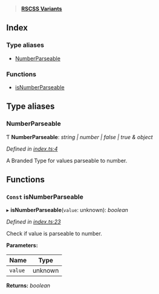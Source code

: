 > **[RSCSS Variants](README.md)**

## Index

### Type aliases

* [NumberParseable](README.md#numberparseable)

### Functions

* [isNumberParseable](README.md#const-isnumberparseable)

## Type aliases

###  NumberParseable

Ƭ **NumberParseable**: *string | number | false | true & object*

*Defined in [index.ts:4](https://github.com/VitorLuizC/typescript-library-boilerplate/blob/20f2609/src/index.ts#L4)*

A Branded Type for values parseable to number.

## Functions

### `Const` isNumberParseable

▸ **isNumberParseable**(`value`: unknown): *boolean*

*Defined in [index.ts:23](https://github.com/VitorLuizC/typescript-library-boilerplate/blob/20f2609/src/index.ts#L23)*

Check if value is parseable to number.

**Parameters:**

Name | Type |
------ | ------ |
`value` | unknown |

**Returns:** *boolean*

